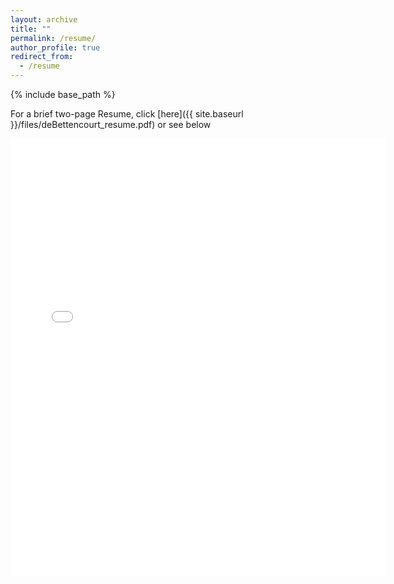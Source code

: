 ```yaml
---
layout: archive
title: ""
permalink: /resume/
author_profile: true
redirect_from:
  - /resume
---
```


{% include base_path %}

For a brief two-page Resume, click [here]({{ site.baseurl }}/files/deBettencourt_resume.pdf) or see below

<embed src="{{ site.baseurl }}/files/deBettencourt_resume.pdf#toolbar=0&navpanes=0&scrollbar=0" width="600" height="700" type='application/pdf'> 